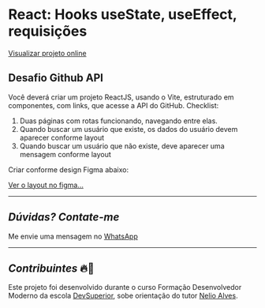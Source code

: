 # React: Hooks useState, useEffect, requisições
[Visualizar projeto online](https://mod10-git-hub-api.vercel.app/)
## Desafio Github API
Você deverá criar um projeto ReactJS, usando o Vite, estruturado em componentes, com links, que acesse a API do GitHub.
Checklist:
1) Duas páginas com rotas funcionando, navegando entre elas.
2) Quando buscar um usuário que existe, os dados do usuário devem aparecer conforme layout
3) Quando buscar um usuário que não existe, deve aparecer uma mensagem conforme layout

Criar conforme design Figma abaixo:

[Ver o layout no figma...](https://www.figma.com/file/igQqM14f9sP17jyo54Y8vL/DesafioGithubAPI)

---
## *Dúvidas? Contate-me*
Me envie uma mensagem no [WhatsApp](https://api.whatsapp.com/send?phone=5511951221949)

---
## *Contribuintes* 🔥👊
Este projeto foi desenvolvido durante o curso Formação Desenvolvedor Moderno da escola [DevSuperior](https://devsuperior.com.br), sobe orientação do tutor [Nelio Alves](https://www.linkedin.com/in/nelio-alves/?originalSubdomain=br).

